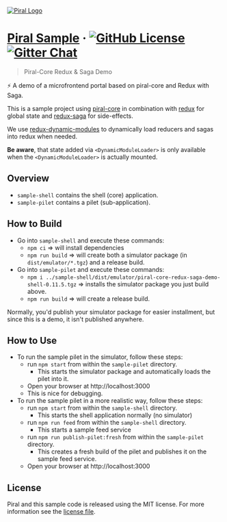 [![Piral Logo](https://github.com/smapiot/piral/raw/develop/docs/assets/logo.png)](https://piral.io)

# [Piral Sample](https://piral.io) &middot; [![GitHub License](https://img.shields.io/badge/license-MIT-blue.svg)](https://github.com/smapiot/piral/blob/main/LICENSE) [![Gitter Chat](https://badges.gitter.im/gitterHQ/gitter.png)](https://gitter.im/piral-io/community)

> Piral-Core Redux & Saga Demo

:zap: A demo of a microfrontend portal based on piral-core and Redux with Saga. 

This is a sample project using [piral-core](https://github.com/smapiot/piral/tree/develop/src/framework/piral-core) in combination with [redux](https://redux.js.org/) for global state and [redux-saga](https://redux-saga.js.org/) for side-effects.

We use [redux-dynamic-modules](https://redux-dynamic-modules.js.org/) to dynamically load reducers and sagas into redux when needed.

**Be aware**, that state added via `<DynamicModuleLoader>` is only available when the `<DynamicModuleLoader>` is actually mounted.

## Overview

- `sample-shell` contains the shell (core) application.
- `sample-pilet` contains a pilet (sub-application).

## How to Build

- Go into `sample-shell` and execute these commands:
  - `npm ci` => will install dependencies
  - `npm run build` => will create both a simulator package (in `dist/emulator/*.tgz`) and a release build.
- Go into `sample-pilet` and execute these commands:
  - `npm i ../sample-shell/dist/emulator/piral-core-redux-saga-demo-shell-0.11.5.tgz` => installs the simulator package you just build above.
  - `npm run build` => will create a release build.

Normally, you'd publish your simulator package for easier installment, but since this is a demo, it isn't published anywhere.

## How to Use

- To run the sample pilet in the simulator, follow these steps:
  - run `npm start` from within the `sample-pilet` directory.
    - This starts the simulator package and automatically loads the pilet into it.
  - Open your browser at http://localhost:3000
  - This is nice for debugging.
- To run the sample pilet in a more realistic way, follow these steps:
  - run `npm start` from within the `sample-shell` directory.
    - This starts the shell application normally (no simulator)
  - run `npm run feed` from within the `sample-shell` directory.
    - This starts a sample feed service
  - run `npm run publish-pilet:fresh` from within the `sample-pilet` directory.
    - This creates a fresh build of the pilet and publishes it on the sample feed service.
  - Open your browser at http://localhost:3000

## License

Piral and this sample code is released using the MIT license. For more information see the [license file](./LICENSE).
